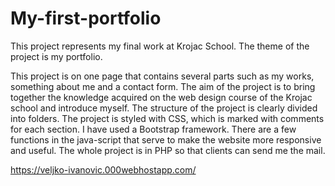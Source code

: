 # My-first-portfolio

 This project represents my final work at Krojac School. The theme of the project is my portfolio.
 
This project is on one page that contains several parts such as my works, something about me and a contact form. The aim of the project is to bring together the knowledge acquired on the web design course of the Krojac school and introduce myself.
The structure of the project is clearly divided into folders.
The project is styled with CSS, which is marked with comments for each section.
I have used a Bootstrap framework. There are a few functions in the java-script that serve to make the website more responsive and useful.
The whole project is in PHP so that clients can send me the mail.

https://veljko-ivanovic.000webhostapp.com/
